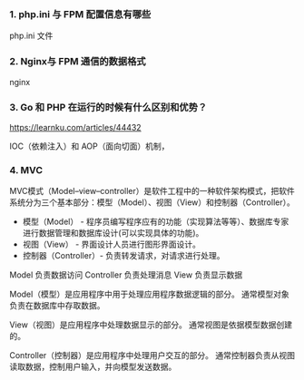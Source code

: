 ### 1. php.ini 与 FPM 配置信息有哪些
php.ini 文件
### 2. Nginx与 FPM 通信的数据格式
nginx

### 3. Go 和 PHP 在运行的时候有什么区别和优势？
https://learnku.com/articles/44432

IOC（依赖注入）和 AOP（面向切面）机制，

### 4. MVC

MVC模式（Model–view–controller）是软件工程中的一种软件架构模式，把软件系统分为三个基本部分：模型（Model）、视图（View）和控制器（Controller）。

- 模型（Model） - 程序员编写程序应有的功能（实现算法等等）、数据库专家进行数据管理和数据库设计(可以实现具体的功能)。
- 视图（View） - 界面设计人员进行图形界面设计。
- 控制器（Controller）- 负责转发请求，对请求进行处理。

Model 负责数据访问
Controller 负责处理消息
View 负责显示数据

Model（模型）是应用程序中用于处理应用程序数据逻辑的部分。
通常模型对象负责在数据库中存取数据。

View（视图）是应用程序中处理数据显示的部分。
通常视图是依据模型数据创建的。

Controller（控制器）是应用程序中处理用户交互的部分。
通常控制器负责从视图读取数据，控制用户输入，并向模型发送数据。

